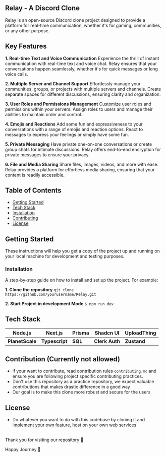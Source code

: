 ## Relay - A Discord Clone

Relay is an open-source Discord clone project designed to provide a platform for real-time communication, whether it's for gaming, communities, or any other purpose.

## Key Features

**1. Real-time Text and Voice Communication**
Experience the thrill of instant communication with real-time text and voice chat. Relay ensures that your conversations happen seamlessly, whether it's for quick messages or long voice calls.

 **2. Multiple Server and Channel Support**
Effortlessly manage your communities, groups, or projects with multiple servers and channels. Create separate spaces for different discussions, ensuring clarity and organization.

**3. User Roles and Permissions Management**
Customize user roles and permissions within your servers. Assign roles to users and manage their abilities to maintain order and control.

 **4. Emojis and Reactions**
Add some fun and expressiveness to your conversations with a range of emojis and reaction options. React to messages to express your feelings or simply have some fun.

**5. Private Messaging**
Have private one-on-one conversations or create group chats for intimate discussions. Relay offers end-to-end encryption for private messages to ensure your privacy.

**6. File and Media Sharing**
Share files, images, videos, and more with ease. Relay provides a platform for effortless media sharing, ensuring that your content is readily accessible.


## Table of Contents

- [Getting Started](#getting-started)
- [Tech Stack](#techstack)
- [Installation](#installation)
- [Contributing](#contributing)
- [License](#license)

## Getting Started

These instructions will help you get a copy of the project up and running on your local machine for development and testing purposes.

### Installation

A step-by-step guide on how to install and set up the project. For example:

**1. Clone the repository**
`git clone https://github.com/yourusername/Relay.git` 

**2. Start Project in development Mode**
`$ npm run dev` 

## Tech Stack
|Node.js|  Next.js| Prisma| Shadcn UI  | UploadThing
|--|--|--| -- |  -- |
| **PlanetScale** | **Typescript** | **SQL** | **Clerk Auth** | **Zustand**


## Contribution (Currently not allowed)
-  if your want to contribute, read contribution rules `contributing.md` and ensure you are following project specific contributing practices.
- Don't use this repository as a practice repository, we expect valuable contributions that makes drastic difference in a good way
- Our goal is to make this clone more robust and secure for the users

## License
- Do whatever you want to do with this codebase by cloning it and implement your own feature, host on your own web services 

<br>
Thank you for visiting our repository 💙

Happy Journey 🚀
